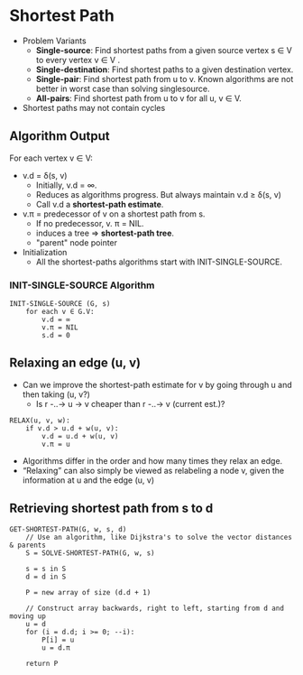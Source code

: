 Shortest Path
=============
* Problem Variants
    * **Single-source**: Find shortest paths from a given source vertex s ∈ V to every vertex v ∈ V .
    * **Single-destination**: Find shortest paths to a given destination vertex.
    * **Single-pair**: Find shortest path from u to v. Known algorithms are not better in worst case than solving singlesource.
    * **All-pairs**: Find shortest path from u to v for all u, v ∈ V.
* Shortest paths may not contain cycles

## Algorithm Output
For each vertex v ∈ V:
* v.d = δ(s, v)
    * Initially, v.d = ∞.
    * Reduces as algorithms progress. But always maintain v.d ≥ δ(s, v)
    * Call v.d a **shortest-path estimate**.
* v.π = predecessor of v on a shortest path from s.
    * If no predecessor, v. π = NIL.
    *  induces a tree => **shortest-path tree**.
    * "parent" node pointer
* Initialization
    * All the shortest-paths algorithms start with INIT-SINGLE-SOURCE.

### INIT-SINGLE-SOURCE Algorithm
```
INIT-SINGLE-SOURCE (G, s)
    for each v ∈ G.V:
        v.d = ∞
        v.π = NIL
        s.d = 0
```

## Relaxing an edge (u, v)
* Can we improve the shortest-path estimate for v by going through u and then taking (u, v?)
    * Is r -..-> u -> v cheaper than r -..-> v (current est.)?

```
RELAX(u, v, w):
    if v.d > u.d + w(u, v):
        v.d = u.d + w(u, v)
        v.π = u
```

* Algorithms differ in the order and how many times they relax an edge.
* “Relaxing” can also simply be viewed as relabeling a node v, given the information at u and the edge (u, v)

## Retrieving shortest path from s to d

```
GET-SHORTEST-PATH(G, w, s, d)
    // Use an algorithm, like Dijkstra's to solve the vector distances & parents
    S = SOLVE-SHORTEST-PATH(G, w, s)

    s = s in S
    d = d in S

    P = new array of size (d.d + 1)

    // Construct array backwards, right to left, starting from d and moving up
    u = d
    for (i = d.d; i >= 0; --i):
        P[i] = u
        u = d.π

    return P
```
